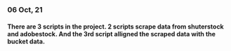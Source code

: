 ### 06 Oct, 21
#### There are 3 scripts in the project. 2 scripts scrape data from shuterstock and adobestock. And the 3rd script alligned the scraped data with the bucket data.
